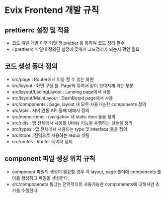 # Evix Frontend 개발 규칙

## prettierrc 설정 및 적용
- 코드 개발 개발 이후 커밋 전 prettier 를 통하여 코드 정리 필수
- /.prettierrc 파일내 정의된 설정에 맞춰서 코드정리가 되는지 확인 필요

## 코드 생성 폴더 정의
- src/page : Router에서 이동 할 수 있는 화면
- src/layout : 화면 구성 틀. Page와 묶여서 같이 보여지게 되는 부분
- src/layout/LadingLayout : Landing page에서 사용
- src/layout/MainLayout : DashBoard page에서 사용
- src/components : page, layout 내 모두 사용가능한 components 정의
- src/apis : 서버 연동 API 들에 대해서 정의
- src/menu-items : navigation 내 static item 들을 정의
- src/utils : 앱 전체에서 사용할 Utility 기능을 수행하는 것들을 정의
- src/types : 앱 전체에서 사용되는 type 및 interface 들을 정의
- src/store : 전역으로 사용하는 redux 셋팅
- src/routes : Router 데이터 정의

## component 파일 생성 위치 규칙 
- component 파일의 생성이 필요할 경우 각 layout, page 폴더에 components 폴더를 생성하고 파일을 생성한다.
- src/componenets 폴더는 전역적으로 사용가능한 componenets에 대해서만 추가를 수행한다.

